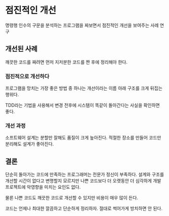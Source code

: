 # 점진적인 개선

명령행 인수의 구문을 분석하는 프로그램을 짜보면서 점진적인 개선을 보여주는 사례 연구

## 개선된 사례

깨끗한 코드를 짜려면 먼저 지저분한 코드를 짠 후에 정리해야 한다.

### 점진적으로 개선하다

프로그램을 망치는 가장 좋은 방법 중 하나는 개선이라는 이름 아래 구조를 크게 뒤집는 행위다. 

TDD라는 기법을 사용해서 변경 전후에 시스템이 똑같이 돌아간다는 사실을 확인하면 좋다.

### 개선 과정

소프트웨어 설계는 분할만 잘해도 품질이 크게 높아진다. 적절한 장소를 만들어 코드만 분리해도 설계가 좋아진다.

## 결론

단순히 돌아가는 코드에 만족하는 프로그래머는 전문가 정신이 부족하다. 설계와 구조를 개선할 시간이 없다고 변명할지 모르지만 나쁜 코드보다 더 오랫동안 더 심각하게 개발 프로젝트에 악영향을 미치는 요인도 없다.

물론 나쁜 코드도 깨끗한 코드로 개선할 수 있지만 비용이 매우 많이 든다. 

코드는 언제나 최대한 깔끔하고 단순하게 정리하자. 절대로 썩어가게 방치하면 안 된다.
